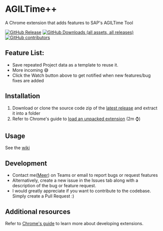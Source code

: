 # AGILTime++
A Chrome extension that adds features to SAP's AGILTime Tool

[![GitHub Release](https://img.shields.io/github/v/release/meesha01/AGIL-Plus-Plus)](https://github.com/meesha01/AGIL-Plus-Plus/releases/latest)
[![GitHub Downloads (all assets, all releases)](https://img.shields.io/github/downloads/meesha01/AGIL-Plus-Plus/total)]()
[![GitHub contributors](https://img.shields.io/github/contributors/meesha01/AGIL-Plus-Plus)](https://github.com/meesha01/AGIL-Plus-Plus/graphs/contributors)

## Feature List:
- Save repeated Project data as a template to reuse it.
- More incoming 😅
- Click the Watch button above to get notified when new features/bug fixes are added

## Installation
1. Download or clone the source code zip of the [latest release](https://github.com/meesha01/AGIL-Plus-Plus/releases/latest) and extract it into a folder
2. Refer to Chrome's guide to [load an unpacked extension](https://developer.chrome.com/docs/extensions/get-started/tutorial/hello-world#load-unpacked) (2m ⌚)

## Usage
See the [wiki](https://github.com/meesha01/AGIL-Plus-Plus/wiki)

## Development
- Contact me([Meer](mailto:meer.shah@actico.com)) on Teams or email to report bugs or request features
- Alternatively, create a new issue in the Issues tab along with a description of the bug or feature request.
- I would greatly appreciate if you want to contribute to the codebase. Simply create a Pull Request :)

## Additional resources
Refer to [Chrome's guide](https://developer.chrome.com/docs/extensions/get-started) to learn more about developing extensions.
